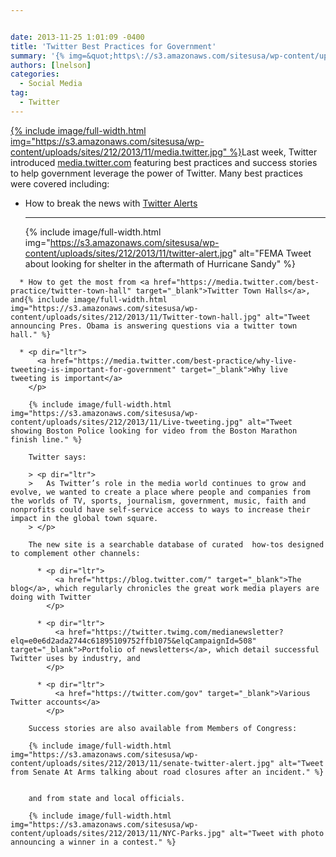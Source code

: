 ```yaml
---


date: 2013-11-25 1:01:09 -0400
title: 'Twitter Best Practices for Government'
summary: '{% img=&quot;https\://s3.amazonaws.com/sitesusa/wp-content/uploads/sites/212/2013/11/media.twitter.jpg&quot; alt=&quot;Twitter.media logo showing collage of photos showing labels overlaying images\: Television over two guys sitting in chairs in the plains, &amp;quot;government&amp;quot; overlaying a &amp;quot;Vote&amp;quot; button, &amp;quot;Sports&amp;quot; overlaying a basketball, &amp;quot;New&amp;quot; overlaying a map of the world, &amp;quot;music&amp;quot; overlaying a band playing at an outdoor concert, &amp;quot;non-profit&amp;quot; overlaying a portion of a sign that'
authors: [lnelson]
categories:
  - Social Media
tag:
  - Twitter
---
```


<p dir="ltr" style="text-align: left;">
  <a href="https://s3.amazonaws.com/sitesusa/wp-content/uploads/sites/212/2013/11/media.twitter.jpg">
{% include image/full-width.html img="https://s3.amazonaws.com/sitesusa/wp-content/uploads/sites/212/2013/11/media.twitter.jpg" %}</a>Last week, Twitter introduced <a href="https://media.twitter.com/">media.twitter.com</a> featuring best practices and success stories to help government  leverage the power of Twitter. Many best practices were covered  including:
</p>

  * How to break the news with [Twitter Alerts](https://media.twitter.com/best-practice/twitter-alerts)
  
    * * *
    
    {% include image/full-width.html img="https://s3.amazonaws.com/sitesusa/wp-content/uploads/sites/212/2013/11/twitter-alert.jpg" alt="FEMA Tweet about looking for shelter in the aftermath of Hurricane Sandy" %}
 </li> 
    
      * How to get the most from <a href="https://media.twitter.com/best-practice/twitter-town-hall" target="_blank">Twitter Town Halls</a>, and{% include image/full-width.html img="https://s3.amazonaws.com/sitesusa/wp-content/uploads/sites/212/2013/11/Twitter-town-hall.jpg" alt="Tweet announcing Pres. Obama is answering questions via a twitter town hall." %}

      * <p dir="ltr">
          <a href="https://media.twitter.com/best-practice/why-live-tweeting-is-important-for-government" target="_blank">Why live tweeting is important</a>
        </p>
        
        {% include image/full-width.html img="https://s3.amazonaws.com/sitesusa/wp-content/uploads/sites/212/2013/11/Live-tweeting.jpg" alt="Tweet showing Boston Police looking for video from the Boston Marathon finish line." %}
</li> </ul> 
        
        Twitter says:
        
        > <p dir="ltr">
        >   As Twitter’s role in the media world continues to grow and evolve, we wanted to create a place where people and companies from the worlds of TV, sports, journalism, government, music, faith and nonprofits could have self-service access to ways to increase their impact in the global town square.
        > </p>
        
        The new site is a searchable database of curated  how-tos designed to complement other channels:
        
          * <p dir="ltr">
              <a href="https://blog.twitter.com/" target="_blank">The blog</a>, which regularly chronicles the great work media players are doing with Twitter
            </p>
        
          * <p dir="ltr">
              <a href="https://twitter.twimg.com/medianewsletter?elq=e0e6d2ada2744c61895109752ffb1075&elqCampaignId=508" target="_blank">Portfolio of newsletters</a>, which detail successful Twitter uses by industry, and
            </p>
        
          * <p dir="ltr">
              <a href="https://twitter.com/gov" target="_blank">Various Twitter accounts</a>
            </p>
        
        Success stories are also available from Members of Congress:
        
        {% include image/full-width.html img="https://s3.amazonaws.com/sitesusa/wp-content/uploads/sites/212/2013/11/senate-twitter-alert.jpg" alt="Tweet from Senate At Arms talking about road closures after an incident." %}

        
        and from state and local officials.
        
        {% include image/full-width.html img="https://s3.amazonaws.com/sitesusa/wp-content/uploads/sites/212/2013/11/NYC-Parks.jpg" alt="Tweet with photo announcing a winner in a contest." %}
